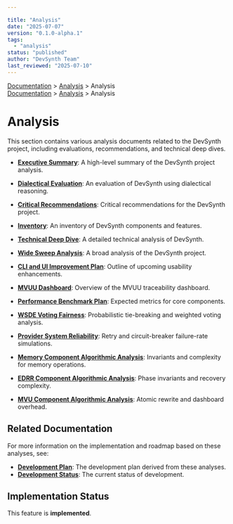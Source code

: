 ```yaml
---

title: "Analysis"
date: "2025-07-07"
version: "0.1.0-alpha.1"
tags:
  - "analysis"
status: "published"
author: "DevSynth Team"
last_reviewed: "2025-07-10"
---
```

<div class="breadcrumbs">
<a href="../index.md">Documentation</a> &gt; <a href="index.md">Analysis</a> &gt; Analysis
</div>

<div class="breadcrumbs">
<a href="../index.md">Documentation</a> &gt; <a href="index.md">Analysis</a> &gt; Analysis
</div>

# Analysis

This section contains various analysis documents related to the DevSynth project, including evaluations, recommendations, and technical deep dives.

- **[Executive Summary](executive_summary.md)**: A high-level summary of the DevSynth project analysis.
- **[Dialectical Evaluation](dialectical_evaluation.md)**: An evaluation of DevSynth using dialectical reasoning.
- **[Critical Recommendations](critical_recommendations.md)**: Critical recommendations for the DevSynth project.
- **[Inventory](inventory.md)**: An inventory of DevSynth components and features.
- **[Technical Deep Dive](technical_deep_dive.md)**: A detailed technical analysis of DevSynth.
- **[Wide Sweep Analysis](wide_sweep_analysis.md)**: A broad analysis of the DevSynth project.
- **[CLI and UI Improvement Plan](cli_ui_improvement_plan.md)**: Outline of upcoming usability enhancements.
- **[MVUU Dashboard](mvuu_dashboard.md)**: Overview of the MVUU traceability dashboard.
- **[Performance Benchmark Plan](performance_plan.md)**: Expected metrics for core components.
- **[WSDE Voting Fairness](wsde_voting_fairness.md)**: Probabilistic tie-breaking and weighted voting analysis.
- **[Provider System Reliability](provider_system_reliability.md)**: Retry and circuit-breaker failure-rate simulations.

- **[Memory Component Algorithmic Analysis](memory_component_analysis.md)**: Invariants and complexity for memory operations.
- **[EDRR Component Algorithmic Analysis](edrr_component_analysis.md)**: Phase invariants and recovery complexity.
- **[MVU Component Algorithmic Analysis](mvu_component_analysis.md)**: Atomic rewrite and dashboard overhead.

## Related Documentation

For more information on the implementation and roadmap based on these analyses, see:

- **[Development Plan](../roadmap/development_plan.md)**: The development plan derived from these analyses.
- **[Development Status](../roadmap/development_status.md)**: The current status of development.
## Implementation Status

This feature is **implemented**.
